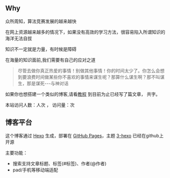 

## Why
众所周知，算法竞赛发展的越来越快

在网上资源越来越多的情况下，如果没有高效的学习方法，很容易陷入所谓知识的海洋无法自拔

知识不一定就是力量，有时候是障碍

在海量的知识面前,我们需要有自己的应对之道



>尽管去做你真正热爱的事情！别做其他事情！你的时间太少了。你怎么会想到要浪费时间做某些你不喜欢的事情来谋生呢？那算什么谋生啊？那不叫谋生，那是谋死---与神对话

如果你也想搭建一个类似的博客,请看[教程](https://xjoi.github.io/hexo-github/)
到目前为止已经写了<code class="article_number"></code>篇文章， 共<code class="site_word_count"></code>字。

本站访问人数：<code class="site_uv"></code>人次 ， 访问量：<code class="site_pv"></code>次

## 博客平台
这个博客通过 [Hexo](https://hexo.io/) 生成，部署在 [GitHub Pages](https://pages.github.com/)，主题 [3-hexo](https://github.com/yelog/hexo-theme-3-hexo) 已经在github上开源

主要功能：
- 搜索支持文章标题、标签(#标签)、作者(@作者)
- pad/手机等移动端适配

